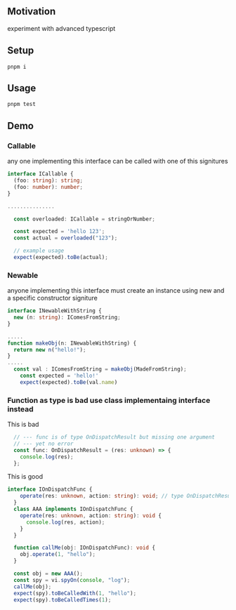 <h2>Motivation</h2>
experiment with advanced typescript

<h2>Setup</h2>

```
pnpm i
```

<h2>Usage</h2>

```
pnpm test
```

<h2>Demo</h2>
<h3>Callable</h3>
any one implementing this interface can be called with one of this signitures

```ts
interface ICallable {
  (foo: string): string;
  (foo: number): number;
}

...............

  const overloaded: ICallable = stringOrNumber;

  const expected = 'hello 123';
  const actual = overloaded("123");

  // example usage
  expect(expected).toBe(actual);

```


<h3>Newable</h3>
anyone implementing this interface must create an instance using new and a specific constructor signiture

```ts
interface INewableWithString {
  new (n: string): IComesFromString;
}

.....
function makeObj(n: INewableWithString) {
  return new n("hello!");
}
.....
  const val : IComesFromString = makeObj(MadeFromString);
    const expected = 'hello!'
    expect(expected).toBe(val.name)
```    

<h3>Function as type is bad use class implementaing interface instead</h3>
This is bad

```ts
  // --- func is of type OnDispatchResult but missing one argument
  // --- yet no error
  const func: OnDispatchResult = (res: unknown) => {
    console.log(res);
  };
```

This is good

```ts
interface IOnDispatchFunc {
    operate(res: unknown, action: string): void; // type OnDispatchResult
  }
  class AAA implements IOnDispatchFunc {
    operate(res: unknown, action: string): void {
      console.log(res, action);
    }
  }

  function callMe(obj: IOnDispatchFunc): void {
    obj.operate(1, "hello");
  }

  const obj = new AAA();
  const spy = vi.spyOn(console, "log");
  callMe(obj);
  expect(spy).toBeCalledWith(1, "hello");
  expect(spy).toBeCalledTimes(1);
```

